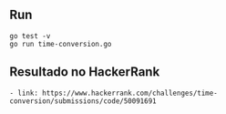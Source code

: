 ## Run
``` go test -v ``` <br />
``` go run time-conversion.go ```

## Resultado no HackerRank
    - link: https://www.hackerrank.com/challenges/time-conversion/submissions/code/50091691
